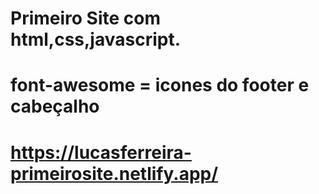 # Primeiro Site com html,css,javascript.
# font-awesome = icones do footer e cabeçalho
# https://lucasferreira-primeirosite.netlify.app/
